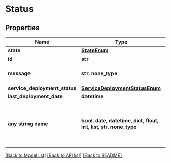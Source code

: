 # Status


## Properties
Name | Type | Description | Notes
------------ | ------------- | ------------- | -------------
**state** | [**StateEnum**](StateEnum.md) |  | 
**id** | **str** |  | [optional] 
**message** | **str, none_type** | message related to the state | [optional] 
**service_deployment_status** | [**ServiceDeploymentStatusEnum**](ServiceDeploymentStatusEnum.md) |  | [optional] 
**last_deployment_date** | **datetime** |  | [optional] 
**any string name** | **bool, date, datetime, dict, float, int, list, str, none_type** | any string name can be used but the value must be the correct type | [optional]

[[Back to Model list]](../README.md#documentation-for-models) [[Back to API list]](../README.md#documentation-for-api-endpoints) [[Back to README]](../README.md)


